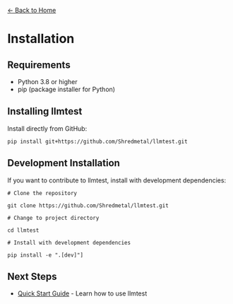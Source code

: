 [← Back to Home](../index.md)

# Installation

## Requirements
- Python 3.8 or higher
- pip (package installer for Python)

## Installing llmtest

Install directly from GitHub:

```
pip install git+https://github.com/Shredmetal/llmtest.git
```

## Development Installation

If you want to contribute to llmtest, install with development dependencies:

```
# Clone the repository

git clone https://github.com/Shredmetal/llmtest.git

# Change to project directory

cd llmtest

# Install with development dependencies

pip install -e ".[dev]"]
```


## Next Steps

- [Quick Start Guide](quickstart.md) - Learn how to use llmtest

